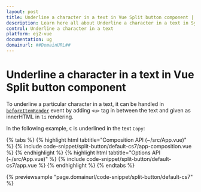 ```yaml
---
layout: post
title: Underline a character in a text in Vue Split button component | Syncfusion
description: Learn here all about Underline a character in a text in Syncfusion Vue Split button component of Syncfusion Essential JS 2 and more.
control: Underline a character in a text 
platform: ej2-vue
documentation: ug
domainurl: ##DomainURL##
---
```


# Underline a character in a text in Vue Split button component

To underline a particular character in a text, it can be handled in [`beforeItemRender`](https://ej2.syncfusion.com/vue/documentation/api/split-button/#beforeitemrender) event by
adding `<u>` tag in between the text and given as innerHTML in `li` rendering.

In the following example, `C` is underlined in the text `Copy`:

{% tabs %}
{% highlight html tabtitle="Composition API (~/src/App.vue)" %}
{% include code-snippet/split-button/default-cs7/app-composition.vue %}
{% endhighlight %}
{% highlight html tabtitle="Options API (~/src/App.vue)" %}
{% include code-snippet/split-button/default-cs7/app.vue %}
{% endhighlight %}
{% endtabs %}
        
{% previewsample "page.domainurl/code-snippet/split-button/default-cs7" %}